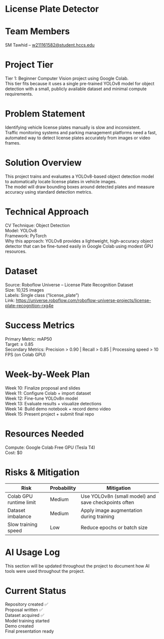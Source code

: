 # License Plate Detector

# Team Members
SM Tawhid – w211161582@student.hccs.edu

# Project Tier
Tier 1: Beginner Computer Vision project using Google Colab.  
This tier fits because it uses a single pre-trained YOLOv8 model for object detection with a small, publicly available dataset and minimal compute requirements.

# Problem Statement
Identifying vehicle license plates manually is slow and inconsistent.  
Traffic monitoring systems and parking management platforms need a fast, automated way to detect license plates accurately from images or video frames.

# Solution Overview
This project trains and evaluates a YOLOv8-based object detection model to automatically locate license plates in vehicle images.  
The model will draw bounding boxes around detected plates and measure accuracy using standard detection metrics.

# Technical Approach
CV Technique: Object Detection  
Model: YOLOv8  
Framework: PyTorch  
Why this approach: YOLOv8 provides a lightweight, high-accuracy object detector that can be fine-tuned easily in Google Colab using modest GPU resources.

# Dataset
Source: Roboflow Universe – License Plate Recognition Dataset  
Size: 10,125 images  
Labels: Single class (“license_plate”)  
Link: https://universe.roboflow.com/roboflow-universe-projects/license-plate-recognition-rxg4e

# Success Metrics
Primary Metric: mAP50  
Target: ≥ 0.85  
Secondary Metrics: Precision > 0.90 | Recall > 0.85 | Processing speed > 10 FPS (on Colab GPU)

# Week-by-Week Plan
Week 10: Finalize proposal and slides  
Week 11: Configure Colab + import dataset  
Week 12: Fine-tune YOLOv8n model  
Week 13: Evaluate results + visualize detections  
Week 14: Build demo notebook + record demo video  
Week 15: Present project + submit final repo

# Resources Needed
Compute: Google Colab Free GPU (Tesla T4)  
Cost: $0

# Risks & Mitigation
| Risk | Probability | Mitigation |
|---|---|---|
| Colab GPU runtime limit | Medium | Use YOLOv8n (small model) and save checkpoints often |
| Dataset imbalance	|	Medium | Apply image augmentation during training |
| Slow training speed	| Low |	Reduce epochs or batch size |

# AI Usage Log
This section will be updated throughout the project to document how AI tools were used throughout the project.

# Current Status
Repository created ✅  
Proposal written ✅  
Dataset acquired ✅  
Model training started  
Demo created  
Final presentation ready
